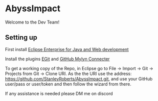 # AbyssImpact

Welcome to the Dev Team!

Setting up
----------

First install [Eclipse Enterprise for Java and Web development](https://www.eclipse.org/downloads/)

Install the plugins [EGit](https://download.eclipse.org/egit/updates) and [GitHub Mylyn Connecter](https://download.eclipse.org/egit/github/updates)

To get a working copy of the Repo, in Eclipse go to File -> Import -> Git -> Projects from Git -> Clone URI. As the the URI use the address: https://github.com/StanleyRoberts/AbyssImpact.git, and use your GitHub user/pass or user/token and then follow the wizard from there.

If any assistance is needed please DM me on discord
